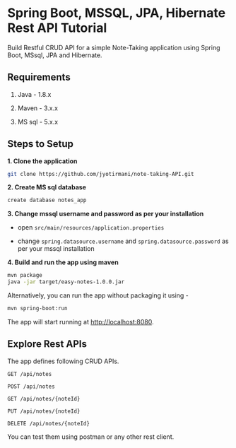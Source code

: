 # Spring Boot, MSSQL, JPA, Hibernate Rest API Tutorial

Build Restful CRUD API for a simple Note-Taking application using Spring Boot, MSsql, JPA and Hibernate.

## Requirements

1. Java - 1.8.x

2. Maven - 3.x.x

3. MS sql - 5.x.x

## Steps to Setup

**1. Clone the application**

```bash
git clone https://github.com/jyotirmani/note-taking-API.git
```

**2. Create MS sql database**
```bash
create database notes_app
```

**3. Change mssql username and password as per your installation**

+ open `src/main/resources/application.properties`

+ change `spring.datasource.username` and `spring.datasource.password` as per your mssql installation

**4. Build and run the app using maven**

```bash
mvn package
java -jar target/easy-notes-1.0.0.jar
```

Alternatively, you can run the app without packaging it using -

```bash
mvn spring-boot:run
```

The app will start running at <http://localhost:8080>.

## Explore Rest APIs

The app defines following CRUD APIs.

    GET /api/notes
    
    POST /api/notes
    
    GET /api/notes/{noteId}
    
    PUT /api/notes/{noteId}
    
    DELETE /api/notes/{noteId}

You can test them using postman or any other rest client.


